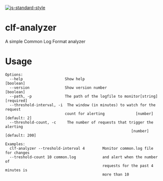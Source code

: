 [![js-standard-style](https://img.shields.io/badge/code%20style-standard-brightgreen.svg)](http://standardjs.com)

# clf-analyzer
A simple Common Log Format analyzer

# Usage

```
Options:
  --help                   Show help                                   [boolean]
  --version                Show version number                         [boolean]
  --path, -p               The path of the logfile to monitor[string] [required]
  --threshold-interval, -i  The window (in minutes) to watch for the request
                           count for alerting              [number] [default: 2]
  --threshold-count, -c     The number of requests that trigger the alerting
                                                         [number] [default: 200]

Examples:
  clf-analyzer --treshold-interval 4        Monitor common.log file for changes
  --treshold-count 10 common.log            and alert when the number of
                                            requests for the past 4 minutes is
                                            more than 10
```
